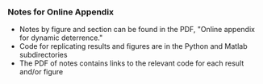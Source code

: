 ### Notes for Online Appendix

- Notes by figure and section can be found in the PDF, "Online appendix for dynamic deterrence."
- Code for replicating results and figures are in the Python and Matlab subdirectories
- The PDF of notes contains links to the relevant code for each result and/or figure

